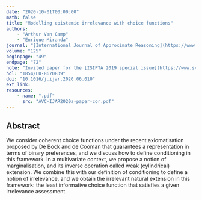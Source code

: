 ```yaml
---
date: "2020-10-01T00:00:00"
math: false
title: "Modelling epistemic irrelevance with choice functions"
authors:
    - "Arthur Van Camp"
    - "Enrique Miranda"
journal: "[International Journal of Approximate Reasoning](https://www.sciencedirect.com/journal/international-journal-of-approximate-reasoning)"
volume: "125"
beginpage: "49"
endpage: "72"
note: "Invited paper for the [ISIPTA 2019 special issue](https://www.sciencedirect.com/journal/international-journal-of-approximate-reasoning/special-issue/10CSP1K4ZN2)"
hdl: "1854/LU-8670839"
doi: "10.1016/j.ijar.2020.06.010"
ext_link:
resources:
    - name: ".pdf"
      src: "AVC-IJAR2020a-paper-cor.pdf"
---
```


## Abstract
We consider coherent choice functions under the recent axiomatisation proposed by De Bock and de Cooman that guarantees a representation in terms of binary preferences, and we discuss how to define conditioning in this framework. In a multivariate context, we propose a notion of marginalisation, and its inverse operation called weak (cylindrical) extension. We combine this with our definition of conditioning to define a notion of irrelevance, and we obtain the irrelevant natural extension in this framework: the least informative choice function that satisfies a given irrelevance assessment.